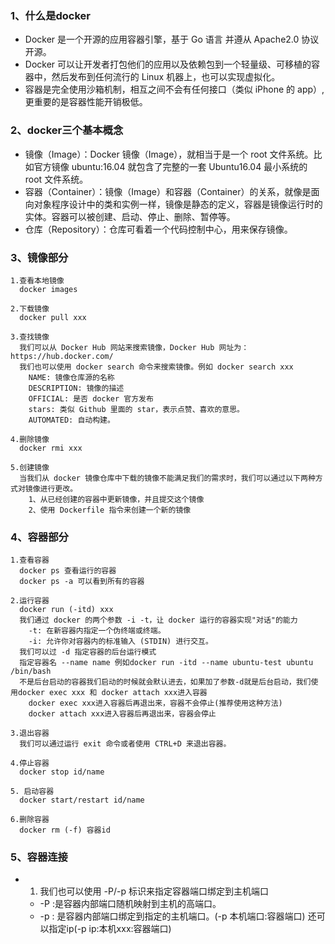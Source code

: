 ### 1、什么是docker
- Docker 是一个开源的应用容器引擎，基于 Go 语言 并遵从 Apache2.0 协议开源。
- Docker 可以让开发者打包他们的应用以及依赖包到一个轻量级、可移植的容器中，然后发布到任何流行的 Linux 机器上，也可以实现虚拟化。
- 容器是完全使用沙箱机制，相互之间不会有任何接口（类似 iPhone 的 app）,更重要的是容器性能开销极低。

### 2、docker三个基本概念
- 镜像（Image）：Docker 镜像（Image），就相当于是一个 root 文件系统。比如官方镜像 ubuntu:16.04 就包含了完整的一套 Ubuntu16.04 最小系统的 root 文件系统。
- 容器（Container）：镜像（Image）和容器（Container）的关系，就像是面向对象程序设计中的类和实例一样，镜像是静态的定义，容器是镜像运行时的实体。容器可以被创建、启动、停止、删除、暂停等。
- 仓库（Repository）：仓库可看着一个代码控制中心，用来保存镜像。

### 3、镜像部分
    1.查看本地镜像
      docker images

    2.下载镜像
      docker pull xxx
    
    3.查找镜像
      我们可以从 Docker Hub 网站来搜索镜像，Docker Hub 网址为： https://hub.docker.com/
      我们也可以使用 docker search 命令来搜索镜像。例如 docker search xxx
        NAME: 镜像仓库源的名称
        DESCRIPTION: 镜像的描述
        OFFICIAL: 是否 docker 官方发布
        stars: 类似 Github 里面的 star，表示点赞、喜欢的意思。
        AUTOMATED: 自动构建。
    
    4.删除镜像
      docker rmi xxx
    
    5.创建镜像
      当我们从 docker 镜像仓库中下载的镜像不能满足我们的需求时，我们可以通过以下两种方式对镜像进行更改。
        1、从已经创建的容器中更新镜像，并且提交这个镜像
        2、使用 Dockerfile 指令来创建一个新的镜像

### 4、容器部分
    1.查看容器
      docker ps 查看运行的容器
      docker ps -a 可以看到所有的容器

    2.运行容器
      docker run (-itd) xxx
      我们通过 docker 的两个参数 -i -t，让 docker 运行的容器实现"对话"的能力
        -t: 在新容器内指定一个伪终端或终端。
        -i: 允许你对容器内的标准输入 (STDIN) 进行交互。
      我们可以过 -d 指定容器的后台运行模式
      指定容器名 --name name 例如docker run -itd --name ubuntu-test ubuntu /bin/bash
      不是后台启动的容器我们启动的时候就会默认进去，如果加了参数-d就是后台启动，我们使用docker exec xxx 和 docker attach xxx进入容器
        docker exec xxx进入容器后再退出来，容器不会停止(推荐使用这种方法)
        docker attach xxx进入容器后再退出来，容器会停止

    3.退出容器
      我们可以通过运行 exit 命令或者使用 CTRL+D 来退出容器。

    4.停止容器
      docker stop id/name

    5. 启动容器
      docker start/restart id/name

    6.删除容器
      docker rm (-f) 容器id

### 5、容器连接
- 1. 我们也可以使用 -P/-p 标识来指定容器端口绑定到主机端口
  - -P :是容器内部端口随机映射到主机的高端口。
  - -p : 是容器内部端口绑定到指定的主机端口。(-p 本机端口:容器端口) 还可以指定ip(-p ip:本机xxx:容器端口)
